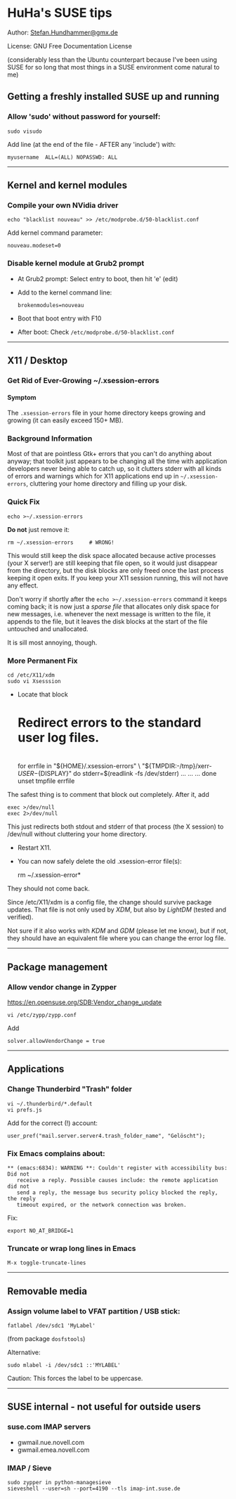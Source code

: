 # HuHa's SUSE tips

Author: Stefan.Hundhammer@gmx.de

License: GNU Free Documentation License

(considerably less than the Ubuntu counterpart because I've been using SUSE for
so long that most things in a SUSE environment come natural to me)



## Getting a freshly installed SUSE up and running

### Allow 'sudo' without password for yourself:

    sudo visudo

Add line (at the end of the file - AFTER any 'include') with:

    myusername  ALL=(ALL) NOPASSWD: ALL




----


## Kernel and kernel modules

### Compile your own NVidia driver

    echo "blacklist nouveau" >> /etc/modprobe.d/50-blacklist.conf

Add kernel command parameter:

    nouveau.modeset=0


### Disable kernel module at Grub2 prompt

- At Grub2 prompt: Select entry to boot, then hit 'e' (edit)

- Add to the kernel command line:

    ```
    brokenmodules=nouveau
    ```


- Boot that boot entry with F10

- After boot: Check `/etc/modprobe.d/50-blacklist.conf`




----

## X11 / Desktop

### Get Rid of Ever-Growing ~/.xsession-errors

#### Symptom

The `.xsession-errors` file in your home directory keeps growing and growing
(it can easily exceed 150+ MB).

### Background Information

Most of that are pointless Gtk+ errors that you can't do anything about anyway;
that toolkit just appears to be changing all the time with application
developers never being able to catch up, so it clutters stderr with all kinds
of errors and warnings which for X11 applications end up in
`~/.xsession-errors`, cluttering your home directory and filling up your disk.


### Quick Fix

    echo >~/.xsession-errors

**Do not** just remove it:

    rm ~/.xsession-errors     # WRONG!

This would still keep the disk space allocated because active processes (your X
server!) are still keeping that file open, so it would just disappear from the
directory, but the disk blocks are only freed once the last process keeping it
open exits. If you keep your X11 session running, this will not have any
effect.

Don't worry if shortly after the `echo >~/.xsession-errors` command it keeps
coming back; it is now just a _sparse file_ that allocates only disk space for
new messages, i.e. whenever the next message is written to the file, it appends
to the file, but it leaves the disk blocks at the start of the file untouched
and unallocated.

It is sill most annoying, though.


### More Permanent Fix

    cd /etc/X11/xdm
    sudo vi Xsesssion

- Locate that block

    #
    # Redirect errors to the standard user log files.
    #

    for errfile in      "${HOME}/.xsession-errors" \
                "${TMPDIR:-/tmp}/xerr-${USER}-${DISPLAY}"
    do
        stderr=$(readlink -fs /dev/stderr)
    ...
    ...
    ...
    done
    unset tmpfile errfile

The safest thing is to comment that block out completely.
After it, add

    exec >/dev/null
    exec 2>/dev/null

This just redirects both stdout and stderr of that process (the X session) to
/dev/null without cluttering your home directory.

- Restart X11.

- You can now safely delete the old .xsession-error file(s):

    rm ~/.xsession-error*

They should not come back.

Since /etc/X11/xdm is a config file, the change should survive package updates.
That file is not only used by _XDM_, but also by _LightDM_ (tested and verified).

Not sure if it also works with _KDM_ and _GDM_ (please let me know), but if
not, they should have an equivalent file where you can change the error log
file.


----

## Package management

### Allow vendor change in Zypper

https://en.opensuse.org/SDB:Vendor_change_update

    vi /etc/zypp/zypp.conf

Add

    solver.allowVendorChange = true




----

## Applications

### Change Thunderbird "Trash" folder

    vi ~/.thunderbird/*.default
    vi prefs.js

Add for the correct (!) account:

    user_pref("mail.server.server4.trash_folder_name", "Gelöscht");


### Fix Emacs complains about:

    ** (emacs:6834): WARNING **: Couldn't register with accessibility bus: Did not
       receive a reply. Possible causes include: the remote application did not
       send a reply, the message bus security policy blocked the reply, the reply
       timeout expired, or the network connection was broken.

Fix:

    export NO_AT_BRIDGE=1


### Truncate or wrap long lines in Emacs

    M-x toggle-truncate-lines



-----

## Removable media


### Assign volume label to VFAT partition / USB stick:

    fatlabel /dev/sdc1 'MyLabel'

(from package `dosfstools`)


Alternative:

    sudo mlabel -i /dev/sdc1 ::'MYLABEL'

Caution: This forces the label to be uppercase.




----

## SUSE internal - not useful for outside users

### suse.com IMAP servers

- gwmail.nue.novell.com
- gwmail.emea.novell.com



### IMAP / Sieve

    sudo zypper in python-managesieve
    sieveshell --user=sh --port=4190 --tls imap-int.suse.de
